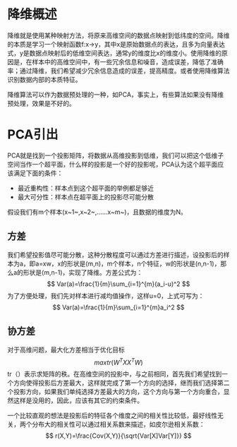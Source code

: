 # 降维概述

降维就是使用某种映射方法，将原来高维空间的数据点映射到低纬度的空间。降维的本质是学习一个映射函数f:x->y，其中x是原始数据点的表达，且多为向量表达式，y是数据点映射后的低维空间表达，通常y的维度比x的维度小。使用降维的原因是，在样本中的高维空间中，有一些冗余信息和噪音，造成误差，降低了准确率；通过降维，我们希望减少冗余信息造成的误差，提高精度。或者使用降维算法识别数据内部的本质特征。

降维算法可以作为数据预处理的一种，如PCA，事实上，有些算法如果没有降维预处理，效果是不好的。

# PCA引出

PCA就是找到一个投影矩阵，将数据从高维投影到低维，我们可以把这个低维子空间当作一个超平面，什么样的投影是一个好的投影呢，PCA认为这个超平面应该满足下面的条件：

- 最近重构性：样本点到这个超平面的举例都足够近
- 最大可分性：样本点在超平面上的投影尽可能分散

假设我们有m个样本(x~1~,x~2~,……x~m~)，且数据的维度为N。

## 方差

我们希望投影值尽可能分散，这种分散程度可以通过方差进行描述，设投影后的样本为a，即a=xw，x的形状是(m,n)，m个样本，n个特征，w的形状是(n,n-1)，那么a的形状是(m,n-1)，实现了降维。方差公式为：
$$
Var(a)=\frac{1}{m}\sum_{i=1}^{m}(a_i-u)^2
$$
为了方便处理，我们先对样本进行减均值操作，这样u=0，上式可写为：
$$
Var(a)=\frac{1}{m}\sum_{i=1}^{m}a_i^2
$$

## 协方差

对于高维问题，最大化方差相当于优化目标
$$
max tr(W^TXX^TW)
$$
tr（）表示求矩阵的秩。在高维空间的投影中，与之前相同，首先我们希望找到一个方向使得投影后方差最大，这样就完成了第一个方向的选择，继而我们选择第二个投影方向，如果我们单纯选择方差最大的方向，这个方向与第一个方向重合，显然这样是没用的，因此，应该有其它的约束条件。

一个比较直观的想法是投影后的特征各个维度之间的相关性比较低，最好线性无关，两个分布大的相关性可以通过相关系数来描述，如皮尔逊相关系数：
$$
r(X,Y)=\frac{Cov(X,Y)}{\sqrt{Var[X]Var[Y]}}
$$
